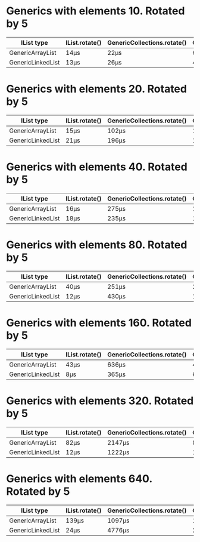 # Generics with elements 10. Rotated by 5
| IList type | IList.rotate() | GenericCollections.rotate() | GenericCollections.rotate2() | 
| --- | --- | --- | --- | 
| GenericArrayList | 14μs | 22μs | 6μs | 
| GenericLinkedList | 13μs | 26μs | 4μs | 
# Generics with elements 20. Rotated by 5
| IList type | IList.rotate() | GenericCollections.rotate() | GenericCollections.rotate2() | 
| --- | --- | --- | --- | 
| GenericArrayList | 15μs | 102μs | 14μs | 
| GenericLinkedList | 21μs | 196μs | 16μs | 
# Generics with elements 40. Rotated by 5
| IList type | IList.rotate() | GenericCollections.rotate() | GenericCollections.rotate2() | 
| --- | --- | --- | --- | 
| GenericArrayList | 16μs | 275μs | 17μs | 
| GenericLinkedList | 18μs | 235μs | 11μs | 
# Generics with elements 80. Rotated by 5
| IList type | IList.rotate() | GenericCollections.rotate() | GenericCollections.rotate2() | 
| --- | --- | --- | --- | 
| GenericArrayList | 40μs | 251μs | 21μs | 
| GenericLinkedList | 12μs | 430μs | 11μs | 
# Generics with elements 160. Rotated by 5
| IList type | IList.rotate() | GenericCollections.rotate() | GenericCollections.rotate2() | 
| --- | --- | --- | --- | 
| GenericArrayList | 43μs | 636μs | 42μs | 
| GenericLinkedList | 8μs | 365μs | 6μs | 
# Generics with elements 320. Rotated by 5
| IList type | IList.rotate() | GenericCollections.rotate() | GenericCollections.rotate2() | 
| --- | --- | --- | --- | 
| GenericArrayList | 82μs | 2147μs | 84μs | 
| GenericLinkedList | 12μs | 1222μs | 15μs | 
# Generics with elements 640. Rotated by 5
| IList type | IList.rotate() | GenericCollections.rotate() | GenericCollections.rotate2() | 
| --- | --- | --- | --- | 
| GenericArrayList | 139μs | 1097μs | 156μs | 
| GenericLinkedList | 24μs | 4776μs | 24μs | 

